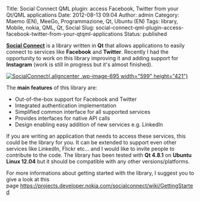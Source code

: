 Title: Social Connect QML plugin: access Facebook, Twitter from your Qt/QML applications
Date: 2012-08-13 09:04
Author: admin
Category: Maemo (EN), MeeGo, Programmazione, Qt, Ubuntu (EN)
Tags: library, Mobile, nokia, QML, Qt, Social
Slug: social-connect-qml-plugin-access-facebook-twitter-from-your-qtqml-applications
Status: published

[**Social Connect**](https://projects.developer.nokia.com/socialconnect)
is a library written in **Qt** that allows applications to easily
connect to services like **Facebook** and **Twitter**. Recently I had
the opportunity to work on this library improving it and adding support
for **Instagram** (work is still in progress but it's almost finished).

[![](http://www.andreagrandi.it/wp-content/uploads/2012/08/SocialConnect.png "SocialConnect"){.aligncenter
.wp-image-695 width="599"
height="421"}](http://www.andreagrandi.it/wp-content/uploads/2012/08/SocialConnect.png)

The **main features** of this library are:

-   Out-of-the-box support for Facebook and Twitter
-   Integrated authentication implementation
-   Simplified common interface for all supported services
-   Provides interfaces for native API calls
-   Design enabling easy addition of new services e.g. LinkedIn

If you are writing an application that needs to access these services,
this could be the library for you. It can be extended to support even
other services like LinkedIn, Flickr etc... and I would like to invite
people to contribute to the code. The library has been tested with **Qt
4.8.1** on **Ubuntu Linux 12.04** but it should be compatible with any
other versions/platforms.

<div>

For more informations about getting started with the library, I suggest
you to give a look at this
page <https://projects.developer.nokia.com/socialconnect/wiki/GettingStarted>

</div>
